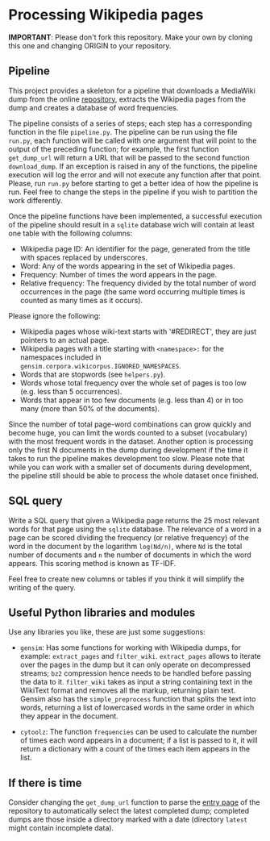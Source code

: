 # Processing Wikipedia pages

**IMPORTANT**: Please don't fork this repository. Make your own by cloning this one and changing ORIGIN to your repository.

## Pipeline

This project provides a skeleton for a pipeline that downloads a MediaWiki dump from the online
[repository](https://dumps.wikimedia.org/enwiki/), extracts the Wikipedia pages from the dump and creates
a database of word frequencies.

The pipeline consists of a series of steps; each step has a corresponding function in the
file `pipeline.py`. The pipeline can be run using the file `run.py`, each function will be
called with one argument that will point to the output of the preceding function; for example,
the first function `get_dump_url` will return a URL that will be passed to the second function
`download_dump`. If an exception is raised in any of the functions, the pipeline execution will
log the error and will not execute any function after that point. Please, run `run.py` before
starting to get a better idea of how the pipeline is run. Feel free to change the steps in the
pipeline if you wish to partition the work differently.

Once the pipeline functions have been implemented, a successful execution of the pipeline should
result in a `sqlite` database wich will contain at least one table with the following columns:

- Wikipedia page ID: An identifier for the page, generated from the title with spaces replaced by underscores.
- Word: Any of the words appearing in the set of Wikipedia pages.
- Frequency: Number of times the word appears in the page.
- Relative frequency: The frequency divided by the total number of word occurrences in the page (the same word
  occurring multiple times is counted as many times as it occurs).
  
Please ignore the following:

- Wikipedia pages whose wiki-text starts with '#REDIRECT', they are just pointers to an actual page.
- Wikipedia pages with a title starting with `<namespace>:` for the namespaces included in
`gensim.corpora.wikicorpus.IGNORED_NAMESPACES`.
- Words that are stopwords (see `helpers.py`).
- Words whose total frequency over the whole set of pages is too low (e.g. less than 5 occurrences).
- Words that appear in too few documents (e.g. less than 4) or in too many (more than 50% of the documents).

Since the number of total page-word combinations can grow quickly and become huge, you can limit the words counted
to a subset (vocabulary) with the most frequent words in the dataset. Another option is processing only the first N
documents in the dump during development if the time it takes to run the pipeline makes development too slow. Please
note that while you can work with a smaller set of documents during development, the pipeline still should be able to
process the whole dataset once finished.

## SQL query

Write a SQL query that given a Wikipedia page returns the 25 most relevant words for that page using the `sqlite`
database. The relevance of a word in a page can be scored dividing the frequency (or relative frequency) of the word in
the document by the logarithm `log(Nd/n)`, where `Nd` is the total number of documents and `n` the number of documents
in which the word appears. This scoring method is known as TF-IDF.

Feel free to create new columns or tables if you think it will simplify the writing of the query.

## Useful Python libraries and modules

Use any libraries you like, these are just some suggestions:

- `gensim`: Has some functions for working with Wikipedia dumps, for example: `extract_pages` and `filter_wiki`.
  `extract_pages` allows to iterate over the pages in the dump but it can only operate on decompressed streams;
  `bz2` compression hence needs to be handled before passing the data to it. `filter_wiki` takes as input a
  string containing text in the WikiText format and removes all the markup, returning plain text. Gensim also
  has the `simple_preprocess` function that splits the text into words, returning a list of lowercased
  words in the same order in which they appear in the document.

- `cytoolz`: The function `frequencies` can be used to calculate the number of times each word appears in a
  document; if a list is passed to it, it will return a dictionary with a count of the times each item
  appears in the list.

## If there is time

Consider changing the `get_dump_url` function to parse the [entry page](https://dumps.wikimedia.org/enwiki/) of the
repository to automatically select the latest completed dump; completed dumps are those inside a directory marked
with a date (directory `latest` might contain incomplete data).
